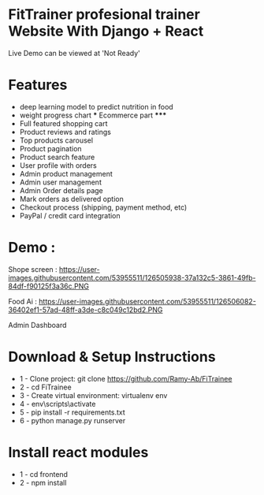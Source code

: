 # FitTrainer profesional trainer Website With Django + React

Live Demo can be viewed at 'Not Ready'

# Features

- deep learning model to predict nutrition in food
- weight progress chart
  **\*** Ecommerce part **\*\*\***
- Full featured shopping cart
- Product reviews and ratings
- Top products carousel
- Product pagination
- Product search feature
- User profile with orders
- Admin product management
- Admin user management
- Admin Order details page
- Mark orders as delivered option
- Checkout process (shipping, payment method, etc)
- PayPal / credit card integration

# Demo :

Shope screen :
https://user-images.githubusercontent.com/53955511/126505938-37a132c5-3861-49fb-84df-f90125f3a36c.PNG

Food Ai :
https://user-images.githubusercontent.com/53955511/126506082-36402ef1-57ad-48ff-a3de-c8c049c12bd2.PNG

Admin Dashboard

# Download & Setup Instructions

- 1 - Clone project: git clone https://github.com/Ramy-Ab/FiTrainee
- 2 - cd FiTrainee
- 3 - Create virtual environment: virtualenv env
- 4 - env\scripts\activate
- 5 - pip install -r requirements.txt
- 6 - python manage.py runserver

# Install react modules

- 1 - cd frontend
- 2 - npm install
